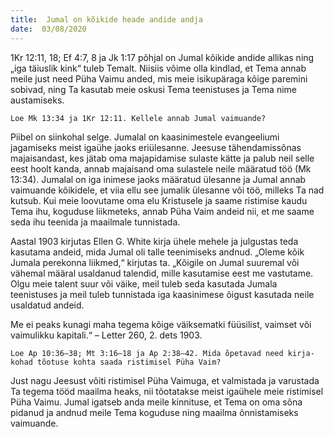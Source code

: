 ```yaml
---
title:  Jumal on kõikide heade andide andja
date:  03/08/2020
---
```


1Kr 12:11, 18; Ef 4:7, 8 ja Jk 1:17 põhjal on Jumal kõikide andide allikas ning „iga täiuslik kink“ tuleb Temalt. Niisiis võime olla kindlad, et Tema annab meile just need Püha Vaimu anded, mis meie isikupäraga kõige paremini sobivad, ning Ta kasutab meie oskusi Tema teenistuses ja Tema nime austamiseks.

`Loe Mk 13:34 ja 1Kr 12:11. Kellele annab Jumal vaimuande?`

Piibel on siinkohal selge. Jumalal on kaasinimestele evangeeliumi jagamiseks meist igaühe jaoks eriülesanne. Jeesuse tähendamissõnas majaisandast, kes jätab oma majapidamise sulaste kätte ja palub neil selle eest hoolt kanda, annab majaisand oma sulastele neile määratud töö (Mk 13:34). Jumalal on iga inimese jaoks määratud ülesanne ja Jumal annab vaimuande kõikidele, et viia ellu see jumalik ülesanne või töö, milleks Ta nad kutsub. Kui meie loovutame oma elu Kristusele ja saame ristimise kaudu Tema ihu, koguduse liikmeteks, annab Püha Vaim andeid nii, et me saame seda ihu teenida ja maailmale tunnistada.

Aastal 1903 kirjutas Ellen G. White kirja ühele mehele ja julgustas teda kasutama andeid, mida Jumal oli talle teenimiseks andnud. „Oleme kõik Jumala perekonna liikmed,“ kirjutas ta. „Kõigile on Jumal suuremal või vähemal määral usaldanud talendid, mille kasutamise eest me vastutame. Olgu meie talent suur või väike, meil tuleb seda kasutada Jumala teenistuses ja meil tuleb tunnistada iga kaasinimese õigust kasutada neile usaldatud andeid.

Me ei peaks kunagi maha tegema kõige väiksematki füüsilist, vaimset või vaimulikku kapitali.“ – Letter 260, 2. dets 1903.

`Loe Ap 10:36–38; Mt 3:16–18 ja Ap 2:38–42. Mida õpetavad need kirja­kohad tõotuse kohta saada ristimisel Püha Vaim?`

Just nagu Jeesust võiti ristimisel Püha Vaimuga, et valmistada ja varustada Ta tegema tööd maailma heaks, nii tõotatakse meist igaühele meie ristimisel Püha Vaimu. Jumal igatseb anda meile kinnituse, et Tema on oma sõna pidanud ja andnud meile Tema koguduse ning maailma õnnistamiseks vaimuande.
